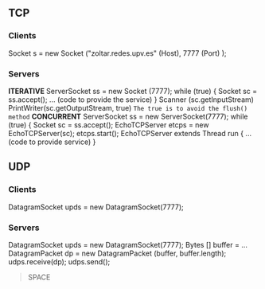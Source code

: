 ## TCP 
### Clients
Socket s = new Socket ("zoltar.redes.upv.es" (Host), 7777 (Port) );
### Servers
**ITERATIVE** 
ServerSocket ss = new Socket (7777);
while (true) {
Socket sc = ss.accept(); 
... (code to provide the service) 
}
Scanner (sc.getInputStream)
PrintWriter(sc.getOutputStream, true) `The true is to avoid the flush() method`
**CONCURRENT**
ServerSocket ss = new ServerSocket(7777);
while (true) {
Socket sc = ss.accept(); 
EchoTCPServer etcps = new EchoTCPServer(sc); 
etcps.start(); 
EchoTCPServer extends Thread
run { 
... (code to provide service) 
}
## UDP 
### Clients
DatagramSocket upds = new DatagramSocket(7777); 
### Servers 
DatagramSocket upds = new DatagramSocket(7777); 
Bytes [] buffer = ...
DatagramPacket dp = new DatagramPacket (buffer, buffer.length);
udps.receive(dp); 
udps.send(); 



















> SPACE
